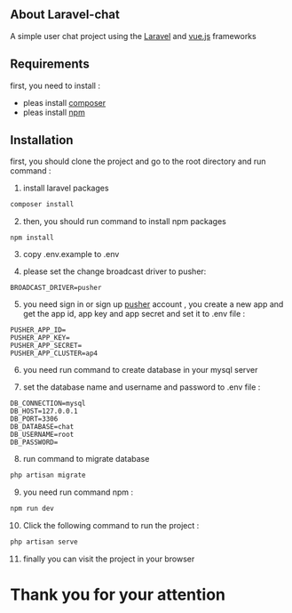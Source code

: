 
## About Laravel-chat

A simple user chat project using the [Laravel](https://laravel.com) and [vue.js](https://vuejs.org) frameworks

## Requirements

first, you need to install :

- pleas install [composer](https://nodejs.org)
- pleas install [npm](https://nodejs.org)

## Installation

first, you should clone the project and go to the root directory and run command :
 
1. install laravel packages

``` sh
composer install
```

2. then, you should run command to install npm packages

``` shell
npm install
```
3. copy .env.example to .env 


4. please set the change broadcast driver to pusher:

```dotenv
BROADCAST_DRIVER=pusher
```
5. you need sign in or sign up [pusher](https://pusher.com/) account ,
you create a new app and get the app id, app key and app secret and set it to .env file :

```dotenv
PUSHER_APP_ID= 
PUSHER_APP_KEY=
PUSHER_APP_SECRET=
PUSHER_APP_CLUSTER=ap4

```
6. you need run command to create database in your mysql server

7. set the database name and username and password to .env file :

 ```dotenv
DB_CONNECTION=mysql
DB_HOST=127.0.0.1
DB_PORT=3306
DB_DATABASE=chat
DB_USERNAME=root
DB_PASSWORD=
```
8. run command to migrate database

``` sh
php artisan migrate
```
9. you need run command npm  :

``` sh
npm run dev
```
10. Click the following command to run the project :

``` sh
php artisan serve
```
11. finally you can visit the project in your browser 
# Thank you for your attention







